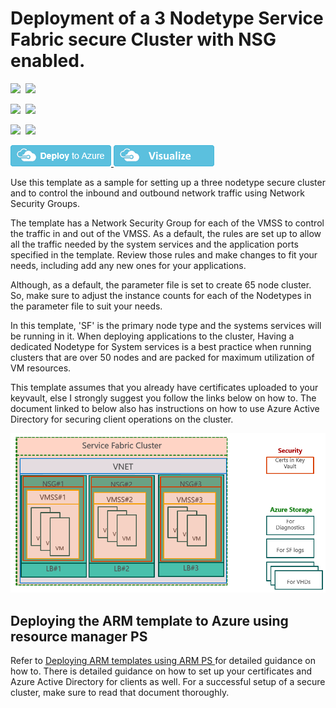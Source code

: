 # Deployment of a 3 Nodetype Service Fabric secure Cluster with NSG enabled.

<IMG SRC="https://azurequickstartsservice.blob.core.windows.net/badges/service-fabric-secure-nsg-cluster-65-node-3-nodetype/PublicLastTestDate.svg" />&nbsp;
<IMG SRC="https://azurequickstartsservice.blob.core.windows.net/badges/service-fabric-secure-nsg-cluster-65-node-3-nodetype/PublicDeployment.svg" />&nbsp;

<IMG SRC="https://azurequickstartsservice.blob.core.windows.net/badges/service-fabric-secure-nsg-cluster-65-node-3-nodetype/FairfaxLastTestDate.svg" />&nbsp;
<IMG SRC="https://azurequickstartsservice.blob.core.windows.net/badges/service-fabric-secure-nsg-cluster-65-node-3-nodetype/FairfaxDeployment.svg" />&nbsp;

<IMG SRC="https://azurequickstartsservice.blob.core.windows.net/badges/service-fabric-secure-nsg-cluster-65-node-3-nodetype/BestPracticeResult.svg" />&nbsp;
<IMG SRC="https://azurequickstartsservice.blob.core.windows.net/badges/service-fabric-secure-nsg-cluster-65-node-3-nodetype/CredScanResult.svg" />&nbsp;

<a href="https://portal.azure.com/#create/Microsoft.Template/uri/https%3A%2F%2Fraw.githubusercontent.com%2FAzure%2Fazure-quickstart-templates%2Fmaster%2Fservice-fabric-secure-nsg-cluster-65-node-3-nodetype%2Fazuredeploy.json" target="_blank">
    <img src="https://raw.githubusercontent.com/Azure/azure-quickstart-templates/master/1-CONTRIBUTION-GUIDE/images/deploytoazure.png"/>
</a>
<a href="http://armviz.io/#/?load=https%3A%2F%2Fraw.githubusercontent.com%2FAzure%2Fazure-quickstart-templates%2Fmaster%2Fservice-fabric-secure-nsg-cluster-65-node-3-nodetype%2Fazuredeploy.json" target="_blank">
    <img src="https://raw.githubusercontent.com/Azure/azure-quickstart-templates/master/1-CONTRIBUTION-GUIDE/images/visualizebutton.png"/>
</a>

Use this template as a sample for setting up a three nodetype secure cluster and to  control the inbound and outbound network traffic using Network Security Groups. 

The template has a Network Security Group for each of the VMSS to control the traffic in and out of the VMSS. As a default, the rules are set up to allow all the traffic needed by the system services and the application ports specified in the template. Review those rules and make changes to fit your needs, including add any new ones for your applications.

Although, as a default, the parameter file is set to create 65 node cluster. So, make sure to adjust the instance counts for each of the Nodetypes in the parameter file to suit your needs.

In this template, 'SF' is the primary node type and the systems services will be running in it. When deploying applications to the cluster, Having a dedicated Nodetype for System services is a best practice when running clusters that are over 50 nodes and are packed for maximum utilization of VM resources.

This template assumes that you already have certificates uploaded to your keyvault, else I strongly suggest you follow the links below on how to. The document linked to below also has instructions on how to use Azure Active Directory for securing client operations on the cluster. 

![Picture of the cluster resources][NSG]

## Deploying the ARM template to Azure using resource manager PS 

Refer to [Deploying ARM templates using ARM PS ](https://azure.microsoft.com/documentation/articles/service-fabric-cluster-creation-via-arm/) for detailed guidance on how to. There is detailed guidance on how to set up your certificates and Azure Active Directory for clients as well. For a successful setup of a secure cluster, make sure to read that document thoroughly. 


<!--Image references-->
[DownloadTemplate]: ./DownloadTemplate.png
[NSG]: ./NSG1.PNG



